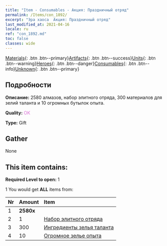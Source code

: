 ```yaml
---
title: "Item - Consumables - Акция: Праздничный отряд"
permalink: /Items/con_1892/
excerpt: "Эра хаоса  Акция: Праздничный отряд"
last_modified_at: 2021-04-16
locale: ru
ref: "con_1892.md"
toc: false
classes: wide
---
```

 [Materials](/ru/Items/){: .btn .btn--primary}[Artifacts](/ru/Items/Artifacts/){: .btn .btn--success}[Units](/ru/Items/Units/){: .btn .btn--warning}[Heroes](/ru/Items/Heroes/){: .btn .btn--danger}[Consumables](/ru/Items/Consumables/){: .btn .btn--info}[Unknown](/ru/Items/Unknown/){: .btn .btn--primary}

## Подробности
 **Описание:** 2580 алмазов, набор элитного отряда, 300 материалов для зелий таланта и 10 огромных бутылок опыта.

 **Quality:** <span style="color: #DA70D6">OK</span>

 **Type:** Gift

## Gather

  None

## This item contains:

 **Required Level to open:** 1

 1 You would get **ALL** items  from:

  | Nr | Amount |     Item    |
  |:---|:-------|:------------|
  | 1 |  **2580x** | <i class="fas fa-gem"/> |  | 
  | 2 | 1 | [Набор элитного отряда](/ru/Items/con_1882/) |  | 
  | 3 | 300 | [Ингредиенты зелья таланта](/ru/Items/con_1120/) |  | 
  | 4 | 10 | [Огромное зелье опыта](/ru/Items/con_703/) |  | 
